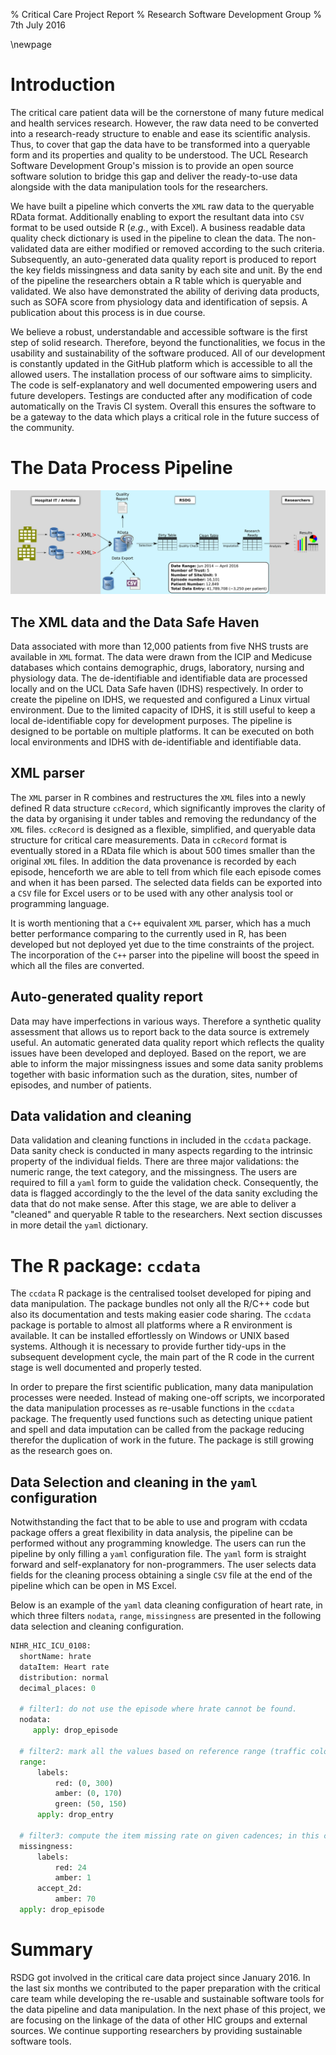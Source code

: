 % Critical Care Project Report
% Research Software Development Group
% 7th July 2016

\newpage
# Introduction
The critical care patient data will be the cornerstone of many future medical
and health services research. However, the raw data need to be converted into
a research-ready structure to enable and ease its scientific analysis.
Thus, to cover that gap the data have to be transformed into a queryable form
and its properties and quality to be understood. 
The UCL Research Software Development Group's mission 
is to provide an open source software solution to
bridge this gap and deliver the ready-to-use data alongside with the data
manipulation tools for the researchers. 

We have built a pipeline which converts the `XML` raw data to the queryable RData format.
Additionally enabling to export the resultant data into `CSV` format to
be used outside R (_e.g._, with Excel). 
A business readable data quality check dictionary is used in the pipeline to 
clean the data. The non-validated data are
either modified or removed according to the such criteria. Subsequently, an
auto-generated data quality report is produced to report the key fields
missingness and data sanity by each site and unit. By the end of the pipeline the
researchers obtain a R table which is queryable and
validated. We also have demonstrated the ability of deriving data products, such as
SOFA score from physiology data and identification of sepsis. A publication 
about this process is in due course.

We believe a robust, understandable and accessible software is
the first step of solid research. Therefore, beyond the functionalities, 
we focus in the usability and sustainability of
the software produced. All of our development is constantly updated in the
GitHub platform which is accessible to all the allowed users.  The installation process of
our software aims to simplicity. The code is self-explanatory and well
documented empowering users and future
developers. Testings are conducted after any modification of code automatically
on the Travis CI system. Overall this ensures the software to be a gateway to the data which
plays a critical role in the future success of the community.

# The Data Process Pipeline
![Data Process Pipeline with summary report of the data processed](pipeline.png)

## The XML data and the Data Safe Haven
Data associated with more than 12,000 patients from five NHS trusts are available
in `XML` format. The data were drawn from the ICIP and Medicuse databases which
contains demographic, drugs, laboratory, nursing and physiology data. The
de-identifiable and identifiable data are processed locally and on the
UCL Data Safe haven (IDHS) respectively.  In order to create the pipeline on IDHS, we
requested and configured a Linux virtual environment. Due to the limited capacity of
IDHS, it is still useful to keep a local de-identifiable copy for development
purposes. The pipeline is designed to be portable on multiple platforms. It can be
executed on both local environments and IDHS with de-identifiable and 
identifiable data. 

## XML parser

The `XML` parser in R combines and restructures the `XML` files into a newly defined R
data structure `ccRecord`, which significantly improves the clarity of the
data by organising it under tables and removing the redundancy of the `XML`
files. `ccRecord` is designed as a flexible, simplified, and queryable data
structure for critical care measurements. Data in `ccRecord` format is eventually
stored in a RData file which is about 500 times smaller than the original `XML`
files.  In addition the data provenance is recorded by each episode, henceforth
we are able to tell from which file each episode comes and when
it has been parsed. The selected data fields can be exported into a `CSV` file for
Excel users or to be used with any other analysis tool or programming language.

It is worth mentioning that a `C++` equivalent `XML` parser, which has a much better
performance comparing to the currently used in R, has been developed but not deployed yet due
to the time constraints of the project. The incorporation of the `C++` parser into the
pipeline will boost the speed in which all the files are converted.

## Auto-generated quality report
Data may have imperfections in various ways. Therefore a synthetic quality
assessment that allows us to report back to the data source is
extremely useful. An automatic generated data quality report which reflects the
quality issues have been developed and deployed. Based on the report, we are able to
inform the major missingness issues and some data sanity problems together with basic
information such as the duration, sites, number of episodes, and number of
patients.

## Data validation and cleaning
Data validation and cleaning functions in included in the `ccdata`
package. Data sanity check is conducted in many aspects regarding to the
intrinsic property of the individual fields. There are three major validations:
the numeric range, the text category, and the missingness. The users are
required to fill a `yaml` form to guide the validation check. Consequently,
the data is flagged accordingly to the the level of the data sanity
excluding the data that do
not make sense. 
After this stage, 
we are able to deliver a "cleaned" and queryable R table to the researchers.
Next section discusses in more detail the `yaml` dictionary.

# The R package: `ccdata`
The `ccdata` R package is the centralised toolset developed for piping and data
manipulation. The package bundles not only all the R/C++ code but also its
documentation and tests making easier code sharing. The
`ccdata` package is portable to almost all platforms where a R environment is
available. It can be installed effortlessly on Windows or UNIX based systems.
Although it is necessary to provide further tidy-ups in the subsequent
development cycle, the main part of the R code in the current stage is well
documented and properly tested.

In order to prepare the first scientific publication, many data manipulation processes were
needed. Instead of making one-off scripts, we incorporated the data
manipulation processes as re-usable functions in the `ccdata` package. The
frequently used functions such as detecting unique patient and spell and data
imputation can be called from the package reducing therefor the duplication of
work in the future. The package is still growing as the research goes on.

## Data Selection and cleaning in the `yaml` configuration
Notwithstanding the fact that to be able to use and program with ccdata package
offers a great flexibility in data analysis, the pipeline can be performed
without any programming knowledge. The users can run the pipeline by only
filling a `yaml` configuration file. The `yaml` form is straight forward and
self-explanatory for non-programmers. The user selects data fields for the
cleaning process obtaining a single `CSV`
file at the end of the pipeline which can be open in MS Excel. 

Below is an example of the `yaml` data cleaning configuration of heart
rate, in which three filters `nodata`, `range`, `missingness` are
presented in the following data selection and cleaning configuration. 

```python
NIHR_HIC_ICU_0108:
  shortName: hrate
  dataItem: Heart rate
  distribution: normal
  decimal_places: 0

  # filter1: do not use the episode where hrate cannot be found.
  nodata:
     apply: drop_episode

  # filter2: mark all the values based on reference range (traffic colour) remove entries where the range check is not fullfilled.  
  range: 
      labels:
          red: (0, 300)
          amber: (0, 170) 
          green: (50, 150)
      apply: drop_entry

  # filter3: compute the item missing rate on given cadences; in this case, we compute the daily (red) and hourly (amber) missing rate, and only accpet episodes of which hourly missing rate (amber) is lower than 30%. 
  missingness: 
      labels:
          red: 24
          amber: 1
      accept_2d:
          amber: 70 
  apply: drop_episode 
```

# Summary

RSDG got involved in the critical care data project since January 2016. In
the last six months we contributed to the paper preparation with the critical
care team while developing the re-usable and sustainable software tools for
the data pipeline and data manipulation. In the next phase of this
project, we are focusing on the linkage of the data of other HIC groups and
external sources. We continue supporting researchers by providing
sustainable software tools. 
